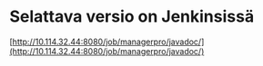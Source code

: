 # Selattava versio on Jenkinsissä

[http://10.114.32.44:8080/job/managerpro/javadoc/](http://10.114.32.44:8080/job/managerpro/javadoc/)
